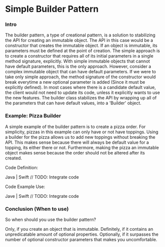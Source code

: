 # Simple Builder Pattern

### Intro

The builder pattern, a type of creational pattern, is a solution to stabilizing the API for creating an immutable object. The API in this case would be a constructor that creates the immutable object. If an object is immutable, its parameters must be defined at the point of creation. The simple approach is to create a constructor that requires all of its initial parameters in a single method signature, explicitly. With simple immutable objects that cannot have default parameters, 
    this is the only approach. However, consider a complex immutable object that can have default parameters. If we were to take only simple approach,
    the method signature of the constructor would break everytime a new optional parameter is added (Since it must be explicitly defined). In most cases where there is a candidate default value, the client would not need to update its code, unless it explicitly wants to use the new features. The builder class stabilizes the API by wrapping up all of the parameters that can have default values, into a 'Builder' object.


### Example: Pizza Builder

A simple example of the builder pattern is to create a pizza order. For simplicity, 
pizzas in this example can only have or not have toppings. Using a builder for the pizza
allows us to add new toppings without breaking the API. This makes sense because there will always
be default value for a topping, its either there or not. Furthermore, making the pizza an immutable object
makes sense because the order should not be altered after its created.


Code Definition:

Java | Swift  // TODO: Integrate code


Code Example Use:

Jave | Swift  // TODO: Integrate code


### Conclusion (When to use)

So when should you use the builder pattern? 

Only, if you create an object that is immutable.
Definitely, if it contains an unpredicatable amount of optional properties. 
Optionally, if it surpasses the number of optional constructor parameters that makes you uncomfortable.

